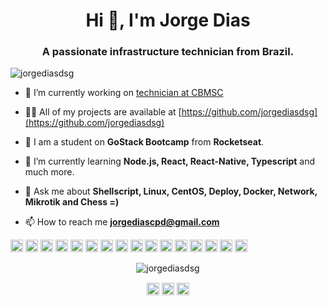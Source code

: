 <h1 align="center">Hi 👋, I'm Jorge Dias</h1>
<h3 align="center">A passionate infrastructure technician from Brazil.</h3>
<p align="left"> <img src="https://komarev.com/ghpvc/?username=jorgediasdsg" alt="jorgediasdsg" /> </p>

- 🔭 I’m currently working on [technician at CBMSC](https://portal.cbm.sc.gov.br)

- 👨‍💻 All of my projects are available at [https://github.com/jorgediasdsg](https://github.com/jorgediasdsg)

- :rocket: I am a student on **GoStack Bootcamp** from **Rocketseat**.

- :seedling: I’m currently learning **Node.js, React, React-Native, Typescript** and much more.

- 💬 Ask me about **Shellscript, Linux, CentOS, Deploy, Docker, Network, Mikrotik and Chess =)**

- 📫 How to reach me **jorgediascpd@gmail.com**

<p align="left">
<img src="https://cdn.icon-icons.com/icons2/2415/PNG/512/react_original_wordmark_logo_icon_146375.png" alt="react" width="20" height="20"/> 
<img src="https://upload.wikimedia.org/wikipedia/commons/thumb/d/d5/CSS3_logo_and_wordmark.svg/363px-CSS3_logo_and_wordmark.svg.png" alt="css3" width="20" height="20"/> 
<img src="https://cdn.icon-icons.com/icons2/2415/PNG/512/docker_original_wordmark_logo_icon_146557.png" alt="docker" width="20" height="20"/> 
<img src="https://cdn.icon-icons.com/icons2/2415/PNG/512/html_original_wordmark_logo_icon_146478.png" alt="html5" width="20" height="20"/> 
<img src="https://upload.wikimedia.org/wikipedia/commons/thumb/9/99/Unofficial_JavaScript_logo_2.svg/1200px-Unofficial_JavaScript_logo_2.svg.png" alt="javascript" width="20" height="20"/> 
<img src="https://duncanleung.com/static/1890d08d372e93441aa7aef3aa4c8464/92ab1/typescript.png" alt="typescript" width="20" height="20"/> 
<img src="https://cdn.icon-icons.com/icons2/2415/PNG/512/mysql_original_wordmark_logo_icon_146417.png" alt="mysql" width="20" height="20"/> 
<img src="https://upload.wikimedia.org/wikipedia/commons/thumb/2/27/PHP-logo.svg/711px-PHP-logo.svg.png" alt="php" width="20" height="20"/> 
<img src="https://cdn.icon-icons.com/icons2/2415/PNG/512/postgresql_original_wordmark_logo_icon_146392.png" alt="postgresql" width="20" height="20"/> 
<img src="https://www.martincap.io/images/icons/devicon/nodejs/nodejs-original.svg" alt="nodejs" width="20" height="20"/> 
<img src="https://upload.wikimedia.org/wikipedia/commons/thumb/c/c3/Python-logo-notext.svg/120px-Python-logo-notext.svg.png" alt="python" width="20" height="20"/> 
<img src="https://upload.wikimedia.org/wikipedia/commons/thumb/3/35/Tux.svg/299px-Tux.svg.png" alt="linux" width="20" height="20"/>
<img src="https://wiki.centos.org/ArtWork/Brand/Logo?action=AttachFile&do=get&target=centos-symbol.svg" alt="centos" width="20" height="20"/>
<img src="https://upload.wikimedia.org/wikipedia/commons/5/54/Red_Fedora.svg" alt="centos" width="20" height="20"/>
<img src="https://upload.wikimedia.org/wikipedia/commons/thumb/3/3f/Fedora_logo.svg/1200px-Fedora_logo.svg.png" alt="Fedora" width="20" height="20"/>
<img src="https://seeklogo.com/images/U/ubuntu-logo-8FDEC6A07B-seeklogo.com.png" alt="Ubuntu" width="20" height="20"/>
</p>

<p align="center"> <img src="https://github-readme-stats.vercel.app/api?username=jorgediasdsg&show_icons=true" alt="jorgediasdsg" /> </p>

<p align="center">
<a href="https://twitter.com/jorgediasdsg" target="blank"><img align="center" src="https://cdn.jsdelivr.net/npm/simple-icons@3.0.1/icons/twitter.svg" alt="jorgediasdsg" height="20" width="20" /></a>
<a href="https://linkedin.com/in/jorgediasdsg" target="blank"><img align="center" src="https://cdn.jsdelivr.net/npm/simple-icons@3.0.1/icons/linkedin.svg" alt="jorgediasdsg" height="20" width="20" /></a>
<a href="https://www.youtube.com/c/jorgediasdsg" target="blank"><img align="center" src="https://cdn.jsdelivr.net/npm/simple-icons@3.0.1/icons/youtube.svg" alt="jorgediasdsg" height="20" width="20" /></a>
</p>
